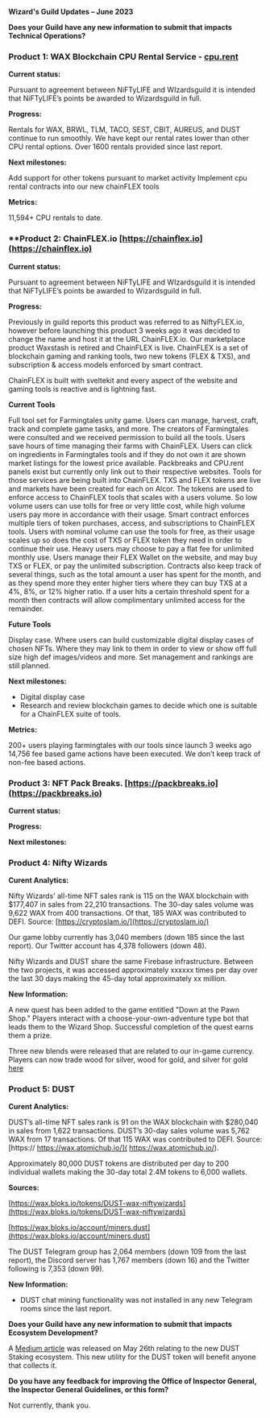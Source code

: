 **Wizard's Guild Updates – June 2023**

**Does your Guild have any new information to submit that impacts Technical Operations?**



### **Product 1: WAX Blockchain CPU Rental Service - [cpu.rent](https://cpu.rent/)**

**Current status:**

Pursuant to agreement between NiFTyLIFE and WIzardsguild it is intended that NiFTyLIFE’s points be awarded to Wizardsguild in full.

**Progress:**

Rentals for WAX, BRWL, TLM, TACO, SEST, CBIT, AUREUS, and DUST continue to run smoothly.
We have kept our rental rates lower than other CPU rental options.
Over 1600 rentals provided since last report.

**Next milestones:**

Add support for other tokens pursuant to market activity
Implement cpu rental contracts into our new chainFLEX tools

**Metrics:**

11,594+ CPU rentals to date.

### **Product 2: ChainFLEX.io [https://chainflex.io](https://chainflex.io)

**Current status:**

Pursuant to agreement between NiFTyLIFE and WIzardsguild it is intended that NiFTyLIFE’s points be awarded to Wizardsguild in full.

**Progress:**

Previously in guild reports this product was referred to as NiftyFLEX.io, however before launching this product 3 weeks ago it was decided to change the name and host it at the URL ChainFLEX.io.
Our marketplace product Waxstash is retired and ChainFLEX is live. ChainFLEX is a set of blockchain gaming and ranking tools, two new tokens (FLEX & TXS), and subscription & access models enforced by smart contract.

ChainFLEX is built with sveltekit and every aspect of the website and gaming tools is reactive and is lightning fast.

**Current Tools**

Full tool set for Farmingtales unity game. Users can manage, harvest, craft, track and complete game tasks, and more. The creators of Farmingtales were consulted and we received permission to build all the tools. Users save hours of time managing their farms with ChainFLEX.
Users can click on ingredients in Farmingtales tools and if they do not own it are shown market listings for the lowest price available.
Packbreaks and CPU.rent panels exist but currently only link out to their respective websites. Tools for those services are being built into ChainFLEX.
TXS and FLEX tokens are live and markets have been created for each on Alcor. The tokens are used to enforce access to ChainFLEX tools that scales with a users volume. So low volume users can use tolls for free or very little cost, while high volume users pay more in accordance with their usage.
Smart contract enforces multiple tiers of token purchases, access, and subscriptions to ChainFLEX tools. Users with nominal volume can use the tools for free, as their usage scales up so does the cost of TXS or FLEX token they need in order to continue their use. Heavy users may choose to pay a flat fee for unlimited monthly use. Users manage their FLEX Wallet on the website, and may buy TXS or FLEX, or pay the unlimited subscription. Contracts also keep track of several things, such as the total amount a user has spent for the month, and as they spend more they enter higher tiers where they can buy TXS at a 4%, 8%, or 12% higher ratio. If a user hits a certain threshold spent for a month then contracts will allow complimentary unlimited access for the remainder.

**Future Tools**

Display case. Where users can build customizable digital display cases of chosen NFTs. Where they may link to them in order to view or show off full size high def images/videos and more.
Set management and rankings are still planned.

**Next milestones:**

- Digital display case
- Research and review blockchain games to decide which one is suitable for a ChainFLEX suite of tools.

**Metrics:**

200+ users playing farmingtales with our tools since launch 3 weeks ago
14,756 fee based game actions have been executed. We don’t keep track of non-fee based actions.
 
### **Product 3: NFT Pack Breaks. [https://packbreaks.io](https://packbreaks.io)**

**Current status:**


**Progress:**



**Next milestones:**



### **Product 4: Nifty Wizards**

**Curent Analytics:** 

Nifty Wizards’ all-time NFT sales rank is 115 on the WAX blockchain with $177,407 in sales from 22,210 transactions. The 30-day sales volume was 9,622 WAX from 400 transactions. Of that, 185 WAX was contributed to DEFI. Source: [https://cryptoslam.io/](https://cryptoslam.io/)

Our game lobby currently has 3,040 members (down 185 since the last report). Our Twitter account has 4,378 followers (down 48).

Nifty Wizards and DUST share the same Firebase infrastructure. Between the two projects, it was accessed approximately xxxxxx times per day over the last 30 days making the 45-day total approximately xx million.

**New Information:**

A new quest has been added to the game entitled "Down at the Pawn Shop." Players interact with a choose-your-own-adventure type bot that leads them to the Wizard Shop. Successful completion of the quest earns them a prize.

Three new blends were released that are related to our in-game currency. Players can now trade wood for silver, wood for gold, and silver for gold [here](https://neftyblocks.com/collection/niftywizards/blends) 

### **Product 5: DUST**

**Curent Analytics:**

DUST’s all-time NFT sales rank is 91 on the WAX blockchain with $280,040 in sales from 1,622 transactions. DUST’s 30-day sales volume was 5,762 WAX from 17 transactions. Of that 115 WAX was contributed to DEFI. Source: [https:// https://wax.atomichub.io/]( https://wax.atomichub.io/).

Approximately 80,000 DUST tokens are distributed per day to 200 individual wallets making the 30-day total 2.4M tokens to 6,000 wallets.

**Sources:**

[https://wax.bloks.io/tokens/DUST-wax-niftywizards](https://wax.bloks.io/tokens/DUST-wax-niftywizards)

[https://wax.bloks.io/account/miners.dust](https://wax.bloks.io/account/miners.dust)

The DUST Telegram group has 2,064 members (down 109 from the last report), the Discord server has 1,767 members (down 16) and the Twitter following is 7,353 (down 99).

**New Information:**

- DUST chat mining functionality was not installed in any new Telegram rooms since the last report.


**Does your Guild have any new information to submit that impacts Ecosystem Development?**

A [Medium article](https://medium.com/nifty-wizards/lets-stake-some-du-t-1346231e7de5) was released on May 26th relating to the new DUST Staking ecosystem. This new utility for the DUST token will benefit anyone that collects it. 

**Do you have any feedback for improving the Office of Inspector General, the Inspector General Guidelines, or this form?**

Not currently, thank you.
